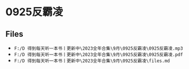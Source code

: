 # 0925反霸凌

## Files

- `F:/D 得到每天听一本书丨更新中\2023全年合集\9月\0925反霸凌\0925反霸凌.mp3`
- `F:/D 得到每天听一本书丨更新中\2023全年合集\9月\0925反霸凌\0925反霸凌.pdf`
- `F:/D 得到每天听一本书丨更新中\2023全年合集\9月\0925反霸凌\files.md`
